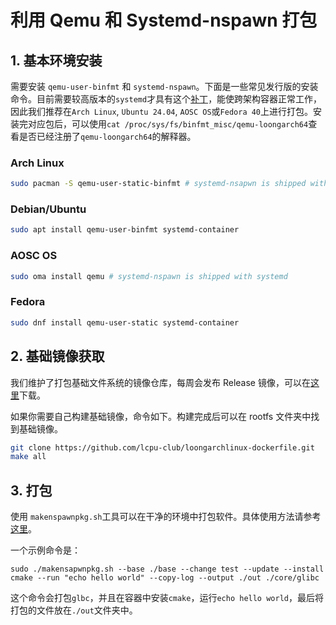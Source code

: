 # 利用 Qemu 和 Systemd-nspawn 打包

## 1. 基本环境安装

需要安装 `qemu-user-binfmt` 和 `systemd-nspawn`。下面是一些常见发行版的安装命令。目前需要较高版本的`systemd`才具有这个[补丁](https://github.com/systemd/systemd/pull/28954/commits/837763c9b0d1bde8024e69c1e2ffaed6d5e31e73)，能使跨架构容器正常工作，因此我们推荐在`Arch Linux`, `Ubuntu 24.04`, `AOSC OS`或`Fedora 40`上进行打包。安装完对应包后，可以使用`cat /proc/sys/fs/binfmt_misc/qemu-loongarch64`查看是否已经注册了`qemu-loongarch64`的解释器。

### Arch Linux

```bash
sudo pacman -S qemu-user-static-binfmt # systemd-nsapwn is shipped with systemd
```

### Debian/Ubuntu

```bash
sudo apt install qemu-user-binfmt systemd-container
```

### AOSC OS

```bash
sudo oma install qemu # systemd-nspawn is shipped with systemd
```

### Fedora

```bash
sudo dnf install qemu-user-static systemd-container
```

## 2. 基础镜像获取

我们维护了打包基础文件系统的镜像仓库，每周会发布 Release 镜像，可以在[这里](https://github.com/lcpu-club/loongarchlinux-dockerfile/releases)下载。

如果你需要自己构建基础镜像，命令如下。构建完成后可以在 rootfs 文件夹中找到基础镜像。
```bash
git clone https://github.com/lcpu-club/loongarchlinux-dockerfile.git
make all
```

## 3. 打包

使用 `makenspawnpkg.sh`工具可以在干净的环境中打包软件。具体使用方法请参考[这里](makenspawnpkg.md)。

一个示例命令是：

```
sudo ./makensapwnpkg.sh --base ./base --change test --update --install cmake --run "echo hello world" --copy-log --output ./out ./core/glibc
```

这个命令会打包`glbc`，并且在容器中安装`cmake`，运行`echo hello world`，最后将打包的文件放在`./out`文件夹中。